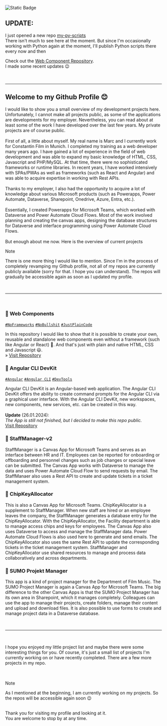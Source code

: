 ![Static Badge](https://img.shields.io/badge/February%2025%2C%202024-%23000000?style=flat&logoColor=%23cc0000&label=Last%20Update%3A%20&labelColor=%23efefef&color=%23525252&link=https%3A%2F%2Fgithub.com%2Fpraetoriani%2FAngularCLI-DevKit)

## UPDATE:

I just opened a new repo 
<a href="https://github.com/praetoriani/my-py-scripts">my-py-scripts</a><br>
There isn't much to see here at the moment. But since I'm occasionally working with Python again at the moment, I'll publish Python scripts there every now and then

Check out the <a href="https://github.com/praetoriani/web-components">Web Component Repository</a>.<br>
I made some recent updates 😉
<br><br><br>
<hr>

## Welcome to my Github Profile 😊

I would like to show you a small overview of my development projects here. Unfortunately, I cannot make all projects public, as some of the applications are developments for my employer. Nevertheless, you can read about at least some of the work I have developed over the last few years. My private projects are of course public.<br><br>
First of all, a little about myself. My real name is Marc and I currently work for Constantin Film in Munich. I completed my training as a web developer many years ago. I have gained a lot of experience in the field of web development and was able to expand my basic knowledge of HTML, CSS, Javascript and PHP/MySQL. At that time, there were no sophisticated frameworks or runtime libraries. In recent years, I have worked intensively with SPAs/PWAs as well as frameworks (such as React and Angular) and was able to acquire expertise in working with Rest APIs.<br><br>
Thanks to my employer, I also had the opportunity to acquire a lot of knowledge about various Microsoft products (such as Powerapps, Power Automate, Dataverse, Sharepoint, Onedrive, Azure, Entra, etc.).
<br><br>
Essentially, I created Powerapps for Microsoft Teams, which worked with Dataverse and Power Automate Cloud Flows. Most of the work involved planning and creating the canvas apps, designing the database structures for Dataverse and interface programming using Power Automate Cloud Flows.
<br><br>
But enough about me now. Here is the overview of current projects<br>



> [!NOTE]
> There is one more thing I would like to mention. Since I'm in the process of completely revamping my Github profile, not all of my repos are currently publicly available (sorry for that. I hope you can understand). The repos will gradually be accessible again as soon as I updated my profile.

<br><hr><br>

### 📌 Web Components
[`#NoFrameworks`](https://github.com/topics/no-frameworks) [`#NoBullshit`](https://github.com/topics/nobullshit) [`#JustPlainCode`](https://github.com/topics/justplaincode)<br>

In this repository I would like to show that it is possible to create your own, reusable and standalone web components even without a framework (such like Angular or React) 🤯. And that's just with plain and native HTML, CSS and Javascript 😃.<br>
» [Visit Repository](https://github.com/praetoriani/web-components)
<br>
### 📌 Angular CLI DevKit
[`#Angular`](https://github.com/topics/angular) [`#Angular CLI`](https://github.com/topics/angular-cli) [`#DevTools`](https://github.com/topics/devtools)<br>

Angular CLI DevKit is an Angular-based web application. The Angular CLI DevKit offers the ability to create command prompts for the Angular CLI via a graphical user interface. With the Angular CLI DevKit, new workspaces, new components, new services, etc. can be created in this way. 
<br><br>
**Update** (26.01.2024):<br>_The App is still not finished, but I decided to make this repo public._<br>
[Visit Repository](https://github.com/praetoriani/AngularCLI-DevKit)
<br>
<!--
### 📌 AngularCLI Generator
This is actually just a by-product of when I taught myself the Angular Framework. At some point during the learning phase, there was a point where I didn't feel like constantly reading up in the online references which command I needed for the Angular CLI to do this and that. So I started to create an Angular project that allows me to generate Angular CLI commands for a wide variety of scenarios. The app is also able to generate entire Powershell scripts with which you can easily and automatically create and set up an entire Angular project (with NPM modules, Angular components, Angular services and much more).<br><br>
The AngularCLI Generator simplifies working with the Angular CLI and makes creating new Angular projects a lot easier. Instead of typing long lines of code into the console, a few clicks here and there are all it takes to create and set up an entire project.
-->
<!--
### 📌 NoX (a.k.a. NoX Box)
The NoX Box is a Rest API backend server based on NodeJS/ExpressJS. It started when I wanted to implement an E-Mail Service in an App, but couldn't find a good and practical solution. So I started to create a solution for myself that would allow me to send E-Mails via a Google Account. While working on the NoX Box, I realized that I can use this Rest API Backend Server for other things as well. And that is now the NoX project. I will work on this here from time to time and extend the Backend Rest API accordingly. The plan is to make NoX a CRUD Rest API Backend, with which you will not only be able to send emails via Google, but also access SQL databases and perform CRUD actions (Create, Read, Update, Delete). I'm also planning to extend  NoX with some features to secure the server against attacks and make it more safe to use. Due to I am not an Security Expert, this may take some time.
-->
### 📌 StaffManager-v2
StaffManager is a Canvas App for Microsoft Teams and serves as an interface between HR and IT. Employees can be reported for onboarding or offboarding and personnel changes such as job changes or special leave can be submitted. The Canvas App works with Dataverse to manage the data and uses Power Automate Cloud Flow to send requests by email. The StaffManaer also uses a Rest API to create and update tickets in a ticket management system.
### 📌 ChipKeyAllocator
This is also a Canvas App for Microsoft Teams. ChipKeyAllocator is a supplement to StaffManager. When new staff are hired or an employee leaves the company, the StaffManager generates a database entry for the ChipKeyAllocator. With the ChipKeyAllocator, the Facility department is able to manage access chips and keys for employees. The Canvas App also uses Dataverse to access and manage the StaffManager data. Power Automate Cloud Flows is also used here to generate and send emails. The ChipKeyAllocator also uses the same Rest API to update the corresponding tickets in the ticket management system. StaffManager and ChipKeyAllocator use shared resources to manage and process data collaboratively and across departments.
### 📌 SUMO Projekt Manager
This app is a kind of project manager for the Department of Film Music. The SUMO Project Manager is again a Canvas App for Microsoft Teams. The big difference to the other Canvas Apps is that the SUMO Project Manager has its own area in Sharepoint, which it manages completely. Colleagues can use the app to manage their projects, create folders, manage their content and upload and download files. It is also possible to use forms to create and manage project data in a Dataverse database.

<br><hr><br>

I hope you enjoyed my little project list and maybe there were some interesting things for you. Of course, it's just a small list of projects I'm currently working on or have recently completed. There are a few more projects in my repo.<br><br><br>


> [!NOTE]
> As I mentioned at the beginning, I am currently working on my projects.
> So the repos will be accessible again soon 😉

<br>Thank you for visiting my profile and looking at it.<br>
You are welcome to stop by at any time.<br><br>
<!--
<br><br><br>
<img src="https://api.daily.dev/devcards/f5cf9b1dfdc54719b064e1ef6b8d2898.png?r=agd" width="200" alt="Praetoriani's Dev Card" style="text-align: center;"/>

https://github.com/users/praetoriani/projects/2

### Hi there 👋
**praetoriani/praetoriani** is a ✨ _special_ ✨ repository because its `README.md` (this file) appears on your GitHub profile.

Here are some ideas to get you started:

- 🔭 I’m currently working on ...
- 🌱 I’m currently learning ...
- 👯 I’m looking to collaborate on ...
- 🤔 I’m looking for help with ...
- 💬 Ask me about ...
- 📫 How to reach me: ...
- 😄 Pronouns: ...
- ⚡ Fun fact: ...
-->
